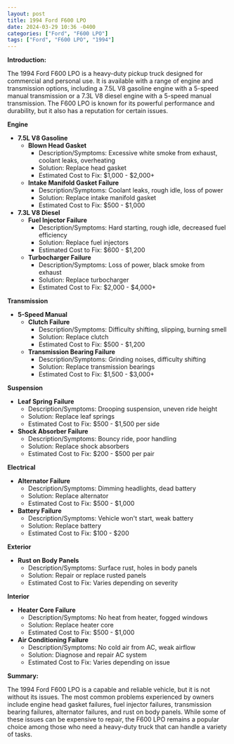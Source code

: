 ```yaml
---
layout: post
title: 1994 Ford F600 LPO
date: 2024-03-29 10:36 -0400
categories: ["Ford", "F600 LPO"]
tags: ["Ford", "F600 LPO", "1994"]
---
```

**Introduction:**

The 1994 Ford F600 LPO is a heavy-duty pickup truck designed for commercial and personal use. It is available with a range of engine and transmission options, including a 7.5L V8 gasoline engine with a 5-speed manual transmission or a 7.3L V8 diesel engine with a 5-speed manual transmission. The F600 LPO is known for its powerful performance and durability, but it also has a reputation for certain issues.

**Engine**

* **7.5L V8 Gasoline**
    * **Blown Head Gasket**
        * Description/Symptoms: Excessive white smoke from exhaust, coolant leaks, overheating
        * Solution: Replace head gasket
        * Estimated Cost to Fix: $1,000 - $2,000+
    * **Intake Manifold Gasket Failure**
        * Description/Symptoms: Coolant leaks, rough idle, loss of power
        * Solution: Replace intake manifold gasket
        * Estimated Cost to Fix: $500 - $1,000
* **7.3L V8 Diesel**
    * **Fuel Injector Failure**
        * Description/Symptoms: Hard starting, rough idle, decreased fuel efficiency
        * Solution: Replace fuel injectors
        * Estimated Cost to Fix: $600 - $1,200
    * **Turbocharger Failure**
        * Description/Symptoms: Loss of power, black smoke from exhaust
        * Solution: Replace turbocharger
        * Estimated Cost to Fix: $2,000 - $4,000+

**Transmission**

* **5-Speed Manual**
    * **Clutch Failure**
        * Description/Symptoms: Difficulty shifting, slipping, burning smell
        * Solution: Replace clutch
        * Estimated Cost to Fix: $500 - $1,200
    * **Transmission Bearing Failure**
        * Description/Symptoms: Grinding noises, difficulty shifting
        * Solution: Replace transmission bearings
        * Estimated Cost to Fix: $1,500 - $3,000+

**Suspension**

* **Leaf Spring Failure**
    * Description/Symptoms: Drooping suspension, uneven ride height
    * Solution: Replace leaf springs
    * Estimated Cost to Fix: $500 - $1,500 per side
* **Shock Absorber Failure**
    * Description/Symptoms: Bouncy ride, poor handling
    * Solution: Replace shock absorbers
    * Estimated Cost to Fix: $200 - $500 per pair

**Electrical**

* **Alternator Failure**
    * Description/Symptoms: Dimming headlights, dead battery
    * Solution: Replace alternator
    * Estimated Cost to Fix: $500 - $1,000
* **Battery Failure**
    * Description/Symptoms: Vehicle won't start, weak battery
    * Solution: Replace battery
    * Estimated Cost to Fix: $100 - $200

**Exterior**

* **Rust on Body Panels**
    * Description/Symptoms: Surface rust, holes in body panels
    * Solution: Repair or replace rusted panels
    * Estimated Cost to Fix: Varies depending on severity

**Interior**

* **Heater Core Failure**
    * Description/Symptoms: No heat from heater, fogged windows
    * Solution: Replace heater core
    * Estimated Cost to Fix: $500 - $1,000
* **Air Conditioning Failure**
    * Description/Symptoms: No cold air from AC, weak airflow
    * Solution: Diagnose and repair AC system
    * Estimated Cost to Fix: Varies depending on issue

**Summary:**

The 1994 Ford F600 LPO is a capable and reliable vehicle, but it is not without its issues. The most common problems experienced by owners include engine head gasket failures, fuel injector failures, transmission bearing failures, alternator failures, and rust on body panels. While some of these issues can be expensive to repair, the F600 LPO remains a popular choice among those who need a heavy-duty truck that can handle a variety of tasks.
